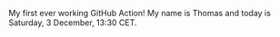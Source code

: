 My first ever working GitHub Action!
My name is Thomas and today is Saturday, 3 December, 13:30 CET. 
